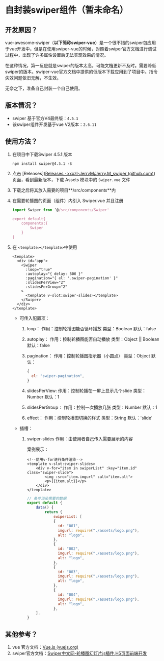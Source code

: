 # 自封装swiper组件（暂未命名）

## 开发原因？

vue-awesome-swiper（**以下简称swiper-vue**）是一个很不错的swiper包应用于vue开发中，但是在使用swiper-vue的时候，对照着swiper官方文档进行调试过程中，出现了许多属性设置后无法实现效果的情况。

在这种情况，第一反应就是swiper的版本太高，可能文档更新不及时。需要降低swiper的版本。swiper-vue官方文档中提供的低版本下载应用到了项目中。指令失效问题依旧无解，不生效。

无奈之下，准备自己封装一个自己使用。

## 版本情况？

- swiper 基于官方V4最终版：`4.5.1`
- 该swiper组件开发基于vue V2版本：`2.6.11`

## 使用方法？

1. 在项目中下载Swiper 4.5.1 版本

   ```shell
   npm install swiper@4.5.1 -S
   ```

   

2. 点击 [Releases]([Releases · xxxzl-JerryM/Jerry.M_swiper (github.com)](https://github.com/xxxzl-JerryM/Jerry.M_swiper/releases)) 页面，看到最新版本，下载 Assets 模块中的 `Swiper.vue` 文件

3. 下载之后将其放入需要的项目**/src/components**内

4. 在需要轮播图的页面（组件）内引入 Swiper.vue 并且注册

   ```js
   import Swiper from ‘@/src/components/Swiper'
   
   export default{
       components:{
           Swiper
       }
   }
   ```

5. 在 `<template></template>`中使用

   ```vue
   <template>
     <div id="app">
       <Swiper
         :loop="true"
         :autoplay="{ delay: 500 }"
         :pagination="{ el: '.swiper-pagination' }"
         :slidesPerView="2"
         :slidesPerGroup="2"
       >
         <template v-slot:swiper-slides></template>
       </Swiper>
     </div>
   </template>
   ```

   - 可传入配置项：

     1. loop：
        作用：控制轮播图能否循环播放
        类型：Boolean
        默认：false

     2. autoplay：
        作用：控制轮播图能否自动播放
        类型：Object || Boolean
        默认：false

     3. pagination：
        作用：控制轮播图指示器（小圆点）
        类型：Object
        默认：

        ```js
        {
          el: "swiper-pagination",
        }
        ```

     4. slidesPerView:
        作用：控制轮播在一屏上显示几个slide
        类型：Number
        默认：1
     5. slidesPerGroup：
        作用：控制一次播放几张
        类型：Number
        默认：1
     6. effect：
        作用：控制轮播图切换的样式
        类型：String
        默认：'slide'

   - 插槽：

     1. swiper-slides
        作用：由使用者自己传入需要展示的内容

        案例展示：

        ```vue
        <!--使用v-for进行条件渲染-->
        <template v-slot:swiper-slides>
            <div v-for="item in swiperList" :key="item.id" class="swiper-slide">
                <img :src="item.imgurl" :alt="item.alt">
                <p>{{item.alt}}</p>
            </div>
        </template>
        ```

        ```js
        // 条件渲染需要的数据
        export default {
        	data() {
                return {
                    swiperList: [
                    {
                      id: "001",
                      imgurl: require("./assets/logo.png"),
                      alt: "logo",
                    },
                    {
                      id: "002",
                      imgurl: require("./assets/logo.png"),
                      alt: "logo",
                    },
                    {
                      id: "003",
                      imgurl: require("./assets/logo.png"),
                      alt: "logo",
                    },
                    {
                      id: "004",
                      imgurl: require("./assets/logo.png"),
                      alt: "logo",
                    },
        	],
        }
        ```

## 其他参考？

1. vue 官方文档：[Vue.js (vuejs.org)](https://cn.vuejs.org/)
2. swiper官方文档：[Swiper中文网-轮播图幻灯片js插件,H5页面前端开发](https://swiper.com.cn/)
